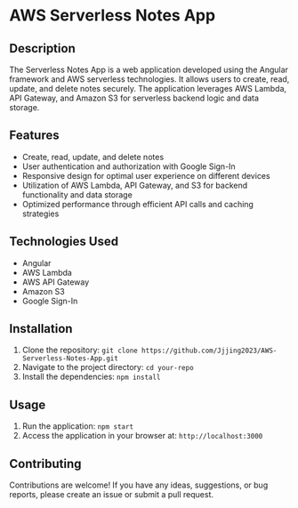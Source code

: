 # AWS Serverless Notes App

## Description

The Serverless Notes App is a web application developed using the Angular framework and AWS serverless technologies. It allows users to create, read, update, and delete notes securely. The application leverages AWS Lambda, API Gateway, and Amazon S3 for serverless backend logic and data storage.

## Features

- Create, read, update, and delete notes
- User authentication and authorization with Google Sign-In
- Responsive design for optimal user experience on different devices
- Utilization of AWS Lambda, API Gateway, and S3 for backend functionality and data storage
- Optimized performance through efficient API calls and caching strategies

## Technologies Used

- Angular
- AWS Lambda
- AWS API Gateway
- Amazon S3
- Google Sign-In

## Installation

1. Clone the repository: `git clone https://github.com/Jjjing2023/AWS-Serverless-Notes-App.git`
2. Navigate to the project directory: `cd your-repo`
3. Install the dependencies: `npm install`

## Usage

1. Run the application: `npm start`
2. Access the application in your browser at: `http://localhost:3000`

## Contributing

Contributions are welcome! If you have any ideas, suggestions, or bug reports, please create an issue or submit a pull request.
